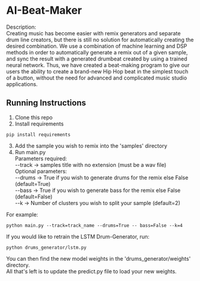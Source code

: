 # AI-Beat-Maker

Description:  
Creating music has become easier with remix generators and separate drum line creators,
but there is still no solution for automatically creating the desired combination.
We use a combination of machine learning and DSP methods in order to automatically generate
a remix out of a given sample, and sync the result with a generated drumbeat created by
using a trained neural network.
Thus, we have created a beat-making program to give our users the ability to create a brand-new Hip Hop
beat in the simplest touch of a button, without the need for advanced and complicated music studio applications.


## Running Instructions

1. Clone this repo
2. Install requirements
```angular2html
pip install requirements
```
3. Add the sample you wish to remix into the 'samples' directory
4. Run main.py  
Parameters required:  
--track -> samples title with no extension (must be a wav file)  
Optional parameters:  
--drums -> True if you wish to generate drums for the remix else False (default=True)  
--bass -> True if you wish to generate bass for the remix else False (default=False)  
--k -> Number of clusters you wish to split your sample (default=2)   

For example:
```angular2html
python main.py --track=track_name --drums=True -- bass=False --k=4
```

If you would like to retrain the LSTM Drum-Generator, run:
```angular2html
python drums_generator/lstm.py
```
You can then find the new model weights in the 'drums_generator/weights' directory.  
All that's left is to update the predict.py file to load your new weights.
